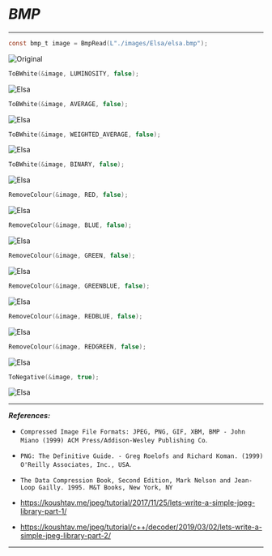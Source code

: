 # ___BMP___
---------

```C
const bmp_t image = BmpRead(L"./images/Elsa/elsa.bmp");
```
![Original](./images/Elsa/elsa.bmp)

```C
ToBWhite(&image, LUMINOSITY, false);
```
![Elsa](./images/Elsa/elsa_lum.bmp)

```C
ToBWhite(&image, AVERAGE, false);
```
![Elsa](./images/Elsa/elsa_average.bmp)

```C
ToBWhite(&image, WEIGHTED_AVERAGE, false);
```
![Elsa](./images/Elsa/elsa_waverage.bmp)

```C
ToBWhite(&image, BINARY, false);
```
![Elsa](./images/Elsa/elsa_bin.bmp)


```C
RemoveColour(&image, RED, false);
```
![Elsa](./images/Elsa/elsa_bg.bmp)

```C
RemoveColour(&image, BLUE, false);
```
![Elsa](./images/Elsa/elsa_rg.bmp)

```C
RemoveColour(&image, GREEN, false);
```
![Elsa](./images/Elsa/elsa_br.bmp)

```C
RemoveColour(&image, GREENBLUE, false);
```
![Elsa](./images/Elsa/elsa_r.bmp)

```C
RemoveColour(&image, REDBLUE, false);
```
![Elsa](./images/Elsa/elsa_g.bmp)

```C
RemoveColour(&image, REDGREEN, false);
```
![Elsa](./images/Elsa/elsa_b.bmp)

```C
ToNegative(&image, true);
```
![Elsa](./images/Elsa/elsa_neg.bmp)

----------------
___References:___

- `Compressed Image File Formats: JPEG, PNG, GIF, XBM, BMP - John Miano (1999) ACM Press/Addison-Wesley Publishing Co`.

- `PNG: The Definitive Guide. - Greg Roelofs and Richard Koman. (1999) O'Reilly Associates, Inc., USA`.

- `The Data Compression Book, Second Edition, Mark Nelson and Jean-Loop Gailly. 1995. M&T Books, New York, NY`

- https://koushtav.me/jpeg/tutorial/2017/11/25/lets-write-a-simple-jpeg-library-part-1/

- https://koushtav.me/jpeg/tutorial/c++/decoder/2019/03/02/lets-write-a-simple-jpeg-library-part-2/

----------------
